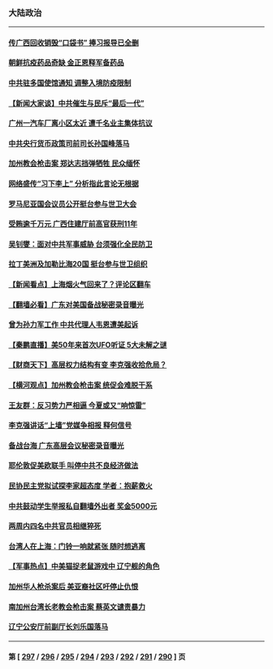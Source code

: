 ### 大陆政治
---
#### [传广西回收销毁“口袋书” 捧习报导已全删](../../pages/ncid277/n13740103.md) 
#### [朝鲜抗疫药品奇缺 金正恩释军备药品](../../pages/ncid277/n13740094.md) 
#### [中共驻多国使馆通知 调整入境防疫限制](../../pages/ncid277/n13739965.md) 
#### [【新闻大家谈】中共催生与民斥“最后一代”](../../pages/ncid277/n13739992.md) 
#### [广州一汽车厂离小区太近 遭千名业主集体抗议](../../pages/ncid277/n13739826.md) 
#### [中共央行货币政策司前司长孙国峰落马](../../pages/ncid277/n13739827.md) 
#### [加州教会枪击案 郑达志挡弹牺牲 民众缅怀](../../pages/ncid277/n13739801.md) 
#### [网络盛传“习下李上” 分析指此言论无根据](../../pages/ncid277/n13739579.md) 
#### [罗马尼亚国会议员公开挺台参与世卫大会](../../pages/ncid277/n13739706.md) 
#### [受贿逾千万元 广西住建厅前高官获刑11年](../../pages/ncid277/n13739678.md) 
#### [吴钊燮：面对中共军事威胁 台须强化全民防卫](../../pages/ncid277/n13739645.md) 
#### [拉丁美洲及加勒比海20国 挺台参与世卫组织](../../pages/ncid277/n13739661.md) 
#### [【新闻看点‭】上海烟火气回来了？评论区翻车](../../pages/ncid277/n13739273.md) 
#### [【翻墙必看】广东对美国备战秘密录音曝光](../../pages/ncid277/n13739530.md) 
#### [曾为孙力军工作 中共代理人韦恩遭美起诉](../../pages/ncid277/n13739487.md) 
#### [【秦鹏直播】美50年来首次UFO听证 5大未解之谜](../../pages/ncid277/n13739452.md) 
#### [【财商天下】高层权力结构有变 李克强收拾危局？](../../pages/ncid277/n13739513.md) 
#### [【横河观点】加州教会枪击案 统促会难脱干系](../../pages/ncid277/n13739456.md) 
#### [王友群：反习势力严相逼 今夏或又“响惊雷”](../../pages/ncid277/n13739442.md) 
#### [李克强讲话“上墙”党媒争相报 释何信号](../../pages/ncid277/n13739256.md) 
#### [备战台海 广东高层会议秘密录音曝光](../../pages/ncid277/n13739318.md) 
#### [耶伦敦促美欧联手 叫停中共不良经济做法](../../pages/ncid277/n13739348.md) 
#### [民协民主党拟试探李家超态度 学者：抱薪救火](../../pages/ncid277/n13739356.md) 
#### [中共鼓动学生举报私自翻墙外出者 奖金5000元](../../pages/ncid277/n13739345.md) 
#### [两周内四名中共官员相继猝死](../../pages/ncid277/n13739322.md) 
#### [台湾人在上海：门铃一响就紧张 随时想逃离](../../pages/ncid277/n13739189.md) 
#### [【军事热点】中美猫捉老鼠游戏中 辽宁舰的角色](../../pages/ncid277/n13738802.md) 
#### [加州华人枪杀案后 美亚裔社区吁停止仇恨](../../pages/ncid277/n13739155.md) 
#### [南加州台湾长老教会枪击案 蔡英文谴责暴力](../../pages/ncid277/n13739071.md) 
#### [辽宁公安厅前副厅长刘乐国落马](../../pages/ncid277/n13739139.md) 

---
#### 第 [ [297](./297.md) / [296](./296.md) / [295](./295.md) / [294](./294.md) / [293](./293.md) / [292](./292.md) / [291](./291.md) / [290](./290.md) ] 页
